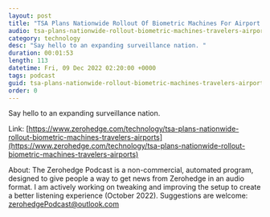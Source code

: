 ```yaml
---
layout: post
title: "TSA Plans Nationwide Rollout Of Biometric Machines For Airport Travelers"
audio: tsa-plans-nationwide-rollout-biometric-machines-travelers-airports-0
category: technology
desc: "Say hello to an expanding surveillance nation. "
duration: 00:01:53
length: 113
datetime: Fri, 09 Dec 2022 02:20:00 +0000
tags: podcast
guid: tsa-plans-nationwide-rollout-biometric-machines-travelers-airports-0
order: 0
---
```

Say hello to an expanding surveillance nation. 

Link: [https://www.zerohedge.com/technology/tsa-plans-nationwide-rollout-biometric-machines-travelers-airports](https://www.zerohedge.com/technology/tsa-plans-nationwide-rollout-biometric-machines-travelers-airports)

About: The Zerohedge Podcast is a non-commercial, automated program, designed to give people a way to get news from Zerohedge in an audio format.  I am actively working on tweaking and improving the setup to create a better listening experience (October 2022).  Suggestions are welcome: [zerohedgePodcast@outlook.com](mailto:zerohedgePodcast@outlook.com)